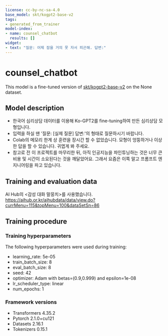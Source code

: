 ```yaml
---
license: cc-by-nc-sa-4.0
base_model: skt/kogpt2-base-v2
tags:
- generated_from_trainer
model-index:
- name: counsel_chatbot
  results: []
widget:
- text: "질문: 어제 잠을 거의 못 자서 피곤해. 답변:"
---
```


<!-- This model card has been generated automatically according to the information the Trainer had access to. You
should probably proofread and complete it, then remove this comment. -->

# counsel_chatbot

This model is a fine-tuned version of [skt/kogpt2-base-v2](https://huggingface.co/skt/kogpt2-base-v2) on the None dataset.

## Model description

* 한국어 심리상담 데이터를 이용해 Ko-GPT2를 fine-tuning하여 만든 심리상담 모형입니다.
* 입력을 하실 땐 '질문: [실제 질문] 답변:'의 형태로 질문하시기 바랍니다.
* Colab의 메모리 한계 상 훈련을 장시간 할 수 없었습니다. 모형이 엉뚱하거나 이상한 답을 할 수 있습니다. 귀엽게 봐 주세요.
* 참고로 전 이 프로젝트를 마무리한 뒤, 아직 인공지능을 파인튜닝하는 것은 너무 큰 비용 및 시간이 소요된다는 것을 깨달았어요. 그래서 요즘은 이쪽 말고 프롬프트 엔지니어링을 파고 있습니다.

## Training and evaluation data

AI Hub의 <감성 대화 말뭉치>를 사용했습니다.
https://aihub.or.kr/aihubdata/data/view.do?currMenu=115&topMenu=100&dataSetSn=86

## Training procedure

### Training hyperparameters

The following hyperparameters were used during training:
- learning_rate: 5e-05
- train_batch_size: 8
- eval_batch_size: 8
- seed: 42
- optimizer: Adam with betas=(0.9,0.999) and epsilon=1e-08
- lr_scheduler_type: linear
- num_epochs: 1

### Framework versions

- Transformers 4.35.2
- Pytorch 2.1.0+cu121
- Datasets 2.16.1
- Tokenizers 0.15.1

